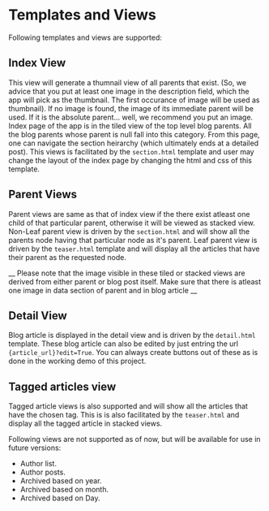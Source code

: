 # Templates and Views

Following templates and views are supported:

## Index View 

This view will generate a thumnail view of all parents that exist. 
(So, we advice that you put at least one image in the description field, which the app will pick as the thumbnail. 
The first occurance of image will be used as thumbnail). If no image is found, the image of its immediate parent will be used. If it is the absolute parent...
well, we recommend you put an image.
Index page of the app is in the tiled view of the top level blog parents. 
All the blog parents whose parent is null fall into this category. 
From this page, one can navigate the section heirarchy (which ultimately ends at a detailed post).
This views is facilitated by the `section.html` template and user may change the layout of the index page by changing the html and css of this template.

## Parent Views

Parent views are same as that of index view if the there exist atleast one child of that particular parent, otherwise it will be viewed as stacked view. 
Non-Leaf parent view is driven by the `section.html` and will show all the parents node having that particular node as it's parent.
Leaf parent view is driven by the `teaser.html` template and will display all the articles that have their parent as the requested node. 

__ Please note that the image visible in these tiled or stacked views are derived from either parent or blog post itself. Make sure that there is atleast one image in 
data section of parent and in blog article __

## Detail View

Blog article is displayed in the detail view and is driven by the `detail.html` template. 
These blog article can also be edited by just entring the url ` {article_url}?edit=True `.
You can always create buttons out of these as is done in the working demo of this project. 

## Tagged articles view

Tagged article views is also supported and will show all the articles that have the chosen tag. 
This is is also facilitated by the `teaser.html` and display all the tagged article in stacked views. 

Following views are not supported as of now, but will be available for use in future versions:

* Author list.
* Author posts.
* Archived based on year.
* Archived based on month.
* Archived based on Day.
